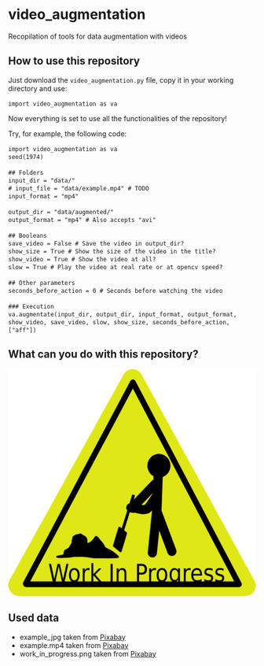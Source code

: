 # video_augmentation
 Recopilation of tools for data augmentation with videos

## How to use this repository
Just download the `video_augmentation.py` file, copy it in your working directory and use:
```
import video_augmentation as va
```
Now everything is set to use all the functionalities of the repository!

Try, for example, the following code:
```
import video_augmentation as va
seed(1974)

## Folders
input_dir = "data/"
# input_file = "data/example.mp4" # TODO
input_format = "mp4"

output_dir = "data/augmented/"
output_format = "mp4" # Also accepts "avi"

## Booleans
save_video = False # Save the video in output_dir?
show_size = True # Show the size of the video in the title?
show_video = True # Show the video at all?
slow = True # Play the video at real rate or at opencv speed?

## Other parameters
seconds_before_action = 0 # Seconds before watching the video

### Execution
va.augmentate(input_dir, output_dir, input_format, output_format, show_video, save_video, slow, show_size, seconds_before_action, ["aff"])
```

## What can you do with this repository?
![Work in progress](data/work_in_progress.png)

## Used data
* example_jpg taken from [Pixabay](https://pixabay.com/es/photos/globo-farolillos-chinos-linterna-3206530/)
* example.mp4 taken from [Pixabay](https://pixabay.com/es/videos/truco-motos-sincr%C3%B3nico-extremo-1083/)
* work_in_progress.png taken from [Pixabay](https://pixabay.com/es/vectors/trabajo-en-progreso-firmar-actividad-24027/)
